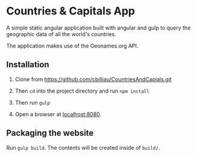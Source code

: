 # Countries & Capitals App

A simple static angular application built with angular and gulp
to query the geographic data of all the world's countries.

The application makes use of the Geonames.org API.

## Installation

1. Clone from https://github.com/cbilliau/CountriesAndCapials.git

2. Then `cd` into the project directory and run `npm install`

3. Then run `gulp`

4. Open a browser at [localhost:8080](http://localhost:8080).

## Packaging the website

Run `gulp build`. The contents will be created inside of `build/`.
